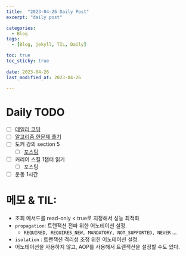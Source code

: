 ```yaml
---
title:  "2023-04-26 Daily Post"
excerpt: "daily post"

categories:
  - Blog
tags:
  - [Blog, jekyll, TIL, Daily]

toc: true
toc_sticky: true
 
date: 2023-04-26
last_modified_at: 2023-04-26

---
```


# Daily TODO

- [ ] [데일리 코딩](https://urclass.codestates.com/classroom/33)
- [ ] [알고리즘 한문제 풀기](https://www.acmicpc.net/problem/)
- [ ]  도커 강의 section 5
	- [ ] [포스팅](https://yelm-212.github.io/docker_k8s/docker-section4/)
- [ ] 커리어 스킬 1챕터 읽기
	- [ ] 포스팅
- [ ] 운동 1시간

# 메모 & TIL: 

- 조회 메서드를 read-only < true로 지정해서 성능 최적화
- `propagation`: 트랜잭션 전파 위한 어노테이션 설정.
	- `REQUIRED, REQUIRES_NEW, MANDATORY, NOT_SUPPORTED, NEVER` ...
- `isolation` : 트랜잭션 격리성 조정 위한 어노테이션 설정.
- 어노테이션을 사용하지 않고, AOP를 사용해서 트랜잭션을 설정할 수도 있다.



